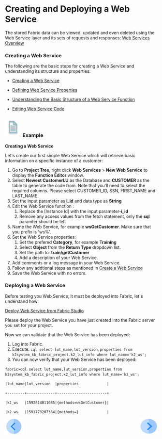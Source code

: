 # Creating and Deploying a Web Service

The stored Fabric data can be viewed, updated and even deleted using the Web Service layer and its sets of requests and responses: 
[Web Services Overview](/articles/15_web_services/01_web_services_overview.md)

### Creating a Web Service

The following are the basic steps for creating a Web Service and understanding its structure and properties:

-  [Creating a Web Service ](/articles/15_web_services/03_create_a_web_service.md)

-  [Defining Web Service Properties ](/articles/15_web_services/02_web_services_properties.md)

-  [Understanding the Basic Structure of a Web Service Function](/articles/15_web_services/04_web_services_function_basic_structure.md)

-  [Editing Web Service Code](/articles/15_web_services/05_edit_web_service_code.md)

### ![](/academy/Training_Level_1/03_fabric_basic_LU/images/example.png) Example

**Creating a Web Service**

Let's create our first simple Web Service which will retrieve basic information on a specific instance of a customer:

1. Go to **Project Tree**, right click **Web Services** > **New Web Service** to display the **Function Editor** window.
2. Select **Newest CustomerLU** as the Database and **CUSTOMER** as the table to generate the code from. Note that you'll need to select the required columns. Please select CUSTOMER_ID, SSN, FIRST_NAME and LAST_NAME.
3. Set the input parameter as **i_id** and data type as **String**
4. Edit the Web Service function  :
   1. Replace the [Instance Id] with the input parameter-**i_id**
   2. Remove any access values from the fetch statement, only the **sql** paramter should be left
5. Name the Web Service, for example **wsGetCustomer**. Make sure that you prefix is 'ws%'.
6. Set the Web Service properties:
   1. Set the prefered **Category**, for example **Training**
   2. Select **Object** from the **Return Type**  dropdown list.
   3. Set the path to: **train/getCustomer**
   4. Add a description of your Web Service.
7. Add comments or a log message in your Web Service.
8. Follow any addtional steps as mentioned in [Create a Web Service ](/articles/15_web_services/03_create_a_web_service.md)
9. Save the Web Service with no errors.

### Deploying a Web Service

Before testing you Web Service, it must be deployed into Fabric, let's understand how:

[Deploy Web Service from Fabric Studio](/articles/15_web_services/07_deploy_web_services_from_fabric_studio.md)

Please deploy the Web Service you have just created into the Fabric server you set for your project. 

Now we can validate that the Web Service has been deployed:

1. Log into Fabric. 
2. Execute: `cql select lut_name,lut_version,properties from k2system_kb_fabric_project.k2_lut_info where lut_name='k2_ws';`
3. You can now verify that your Web Service has been deployed:

`fabric>cql select lut_name,lut_version,properties from k2system_kb_fabric_project.k2_lut_info where lut_name='k2_ws';`



`|lut_name|lut_version  |properties             |`

`+--------+-------------+-----------------------+`

`|k2_ws   |1592814011085|{methods=wsGetCustomer}|`

`|k2_ws   |1591773207364|{methods=}             |`





 [![Previous](/articles/images/Previous.png)](/academy/Training_Level_1/06_web_services/01_web_services_overview.md)[<img align="right" width="60" height="54" src="/articles/images/Next.png">](/academy/Training_Level_1/06_web_services/03_Invoking_a_web_service.md)

